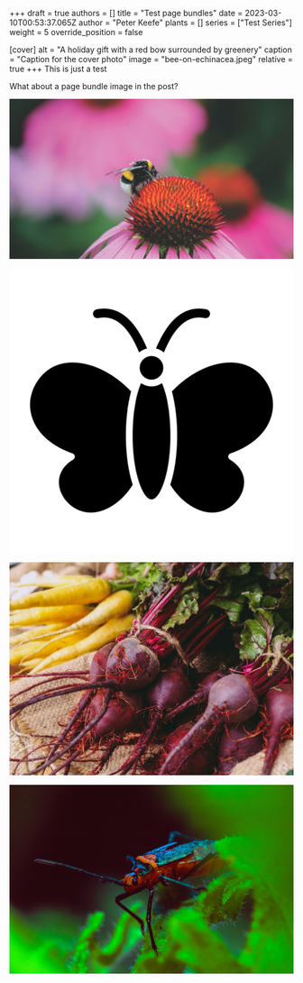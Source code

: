 +++
draft = true
authors = []
title = "Test page bundles"
date = 2023-03-10T00:53:37.065Z
author = "Peter Keefe"
plants = []
series = ["Test Series"]
weight = 5
override_position = false

[cover]
alt = "A holiday gift with a red bow surrounded by greenery"
caption = "Caption for the cover photo"
image = "bee-on-echinacea.jpeg"
relative = true
+++
This is just a test

What about a page bundle image in the post?

![](bee-on-echinacea.jpeg "The image title")

![Alt text](butterfly.png "T﻿his is a test **caption**")



![](carrots-and-beets.jpeg "Another Caption!")

![](pexels-lucas-pezeta-5713908.jpg "BUG!")